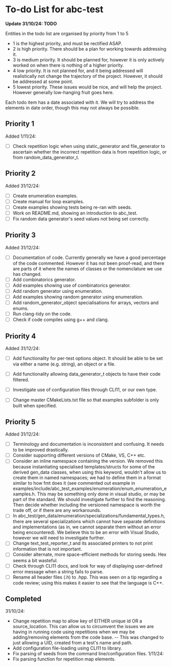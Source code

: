 # To-do List for abc-test #

**Update 31/10/24: TODO**

Entities in the todo list are organised by priority from 1 to 5
- 1 is the highest priority, and must be rectified ASAP.
- 2 is high priority. There should be a plan for working towards addressing it.
- 3 is medium priority. It should be planned for, however it is only actively worked on when there is nothing of a higher priority.
- 4 low priority. It is not planned for, and it being addressed will realistically not change the trajectory of the project. However, it should be addressed at some point.
- 5 lowest priority. These issues would be nice, and will help the project. However generally low-hanging fruit goes here.

Each todo item has a date associated with it. We will try to address the elements in date order, though this may not always be possible.

## Priority 1

Added 1/11/24:
- [ ] Check repetition logic when using static_generator and file_generator to ascertain whether the incorrect repetition data is from repetition logic, or from random_data_generator_t.

## Priority 2

Added 31/12/24:
- [ ] Create enumeration examples. 
- [ ] Create manual for loop examples.
- [ ] Create examples showing tests being re-ran with seeds.
- [ ] Work on README.md, showing an introduction to abc_test.
- [ ] Fix random data generator's seed values not being set correctly.

## Priority 3

Added 31/12/24:
- [ ] Documentation of code. Currently generally we have a good percentage of the code commented. However it has not been proof-read, and there are parts of it where the names of classes or the nomenclature we use has changed.
- [ ] Add combinatorics generator. 
- [ ] Add examples showing use of combinatorics generator.
- [ ] Add random generator using enumeration.
- [ ] Add examples showing random generator using enumeration.
- [ ] Add random_generator_object specialisations for arrays, vectors and enums.
- [ ] Run clang-tidy on the code.
- [ ] Check if code compiles using g++ and clang.

## Priority 4

Added 31/12/24:
- [ ] Add functionality for per-test options object. It should be able to be set via either a name (e.g. string), an object or a file.
- [ ] Add functionality allowing data_generator_t objects to have their code filtered.
- [ ] Investigate use of configuration files through CLI11, or our own type.
- [ ] Change master CMakeLists.txt file so that examples subfolder is only built when specified. 


## Priority 5

Added 31/12/24:
- [ ] Terminology and documentation is inconsistent and confusing. It needs to be improved drastically.
- [ ] Consider supporting different versions of CMake, VS, C++ etc.
- [ ] Consider an inline namespace containing the version. We removed this because instantiating specialised templates/structs for some of the derived gen_data classes, when using this keyword, wouldn't allow us to create them in named namespaces; we had to define them in a format similar to how fmt does it (see commented out example in examples/include/abc_test_examples/enumeration/enum_enumeration_examples.h. This may be something only done in visual studio, or may be part of the standard. We should investigate further to find the reasoning. Then decide whether including the versioned namespace is worth the trade off, or if there are any workarounds.
- [ ] In abc_test/gen_data/enumeration/specializations/fundamental_types.h, there are several specializations which cannot have separate definitions and implementations (as in, we cannot separate them without an error being encountered). We believe this to be an error with Visual Studio, however we will need to investigate further.
- [ ] Change text_test_reporter_t and its associated printers to not print information that is not important.
- [ ] Consider alternate, more space-efficient methods for storing seeds. Hex seems a bit wasteful.
- [ ] Check through CLI11 docs, and look for way of displaying user-defined error message when a string fails to parse.
- [ ] Rename all header files (.h) to .hpp. This was seen on a tip regarding a code review; using this makes it easier to see that the language is C++.

## Completed

31/10/24:
- Change repetition map to allow key of EITHER unique id OR a source_location. This can allow us to circumvent the issues we are having in running code using repetitions when we may be adding/removing elements from the code base.
-- This was changed to just allowing a UID, created from a test's name and path.
- Add configuration file-loading using CLI11 to library.
- Fix parsing of seeds from the command line/configuration files.
1/11/24:
- Fix parsing function for repetition map elements.